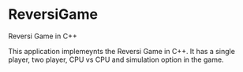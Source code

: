 ReversiGame
===========

Reversi Game in C++

This application implemeynts the Reversi Game in C++. It has a single player, two player, CPU vs CPU and simulation option in the game.
